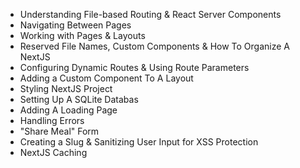 - Understanding File-based Routing & React Server Components
- Navigating Between Pages
- Working with Pages & Layouts
- Reserved File Names, Custom Components & How To Organize A NextJS
- Configuring Dynamic Routes & Using Route Parameters
- Adding a Custom Component To A Layout
- Styling NextJS Project
- Setting Up A SQLite Databas
- Adding A Loading Page
- Handling Errors
- "Share Meal" Form
- Creating a Slug & Sanitizing User Input for XSS Protection
- NextJS Caching
